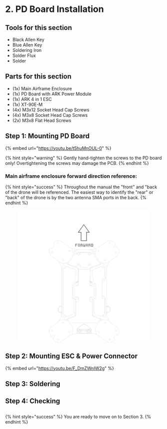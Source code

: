 # 2. PD Board Installation

## Tools for this section

* Black Allen Key
* Blue Allen Key
* Soldering Iron
* Solder Flux
* Solder

## Parts for this section

* (1x) Main Airframe Enclosure
* (1x) PD Board with ARK Power Module
* (1x) ARK 4 in 1 ESC
* (1x) XT-90E-M
* (4x) M3x12 Socket Head Cap Screws
* (4x) M3x8 Socket Head Cap Screws
* (2x) M3x8 Flat Head Screws

##

## Step 1: Mounting PD Board



{% embed url="https://youtu.be/t5huMnOUL-0" %}

{% hint style="warning" %}
Gently hand-tighten the screws to the PD board only! Overtightening the screws may damage the PCB.
{% endhint %}

### Main airframe enclosure forward direction reference:

{% hint style="success" %}
Throughout the manual the "front" and "back of the drone will be referenced. The easiest way to identify the "rear" or "back" of the drone is by the two antenna SMA ports in the back.&#x20;
{% endhint %}

<figure><img src="../../../.gitbook/assets/65gdas.png" alt=""><figcaption></figcaption></figure>

## Step 2: Mounting ESC & Power Connector

{% embed url="https://youtu.be/F_DmZWnIW2g" %}

##

## Step 3: Soldering

##

## Step 4: Checking&#x20;

##

{% hint style="success" %}
You are ready to move on to Section 3.
{% endhint %}

